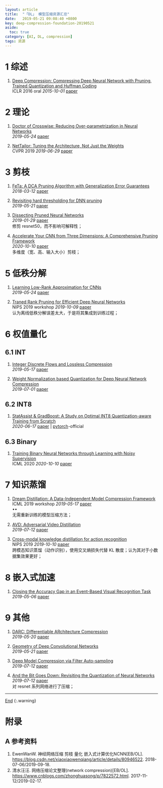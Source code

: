 ```yaml
---
layout: article
title:  "「DL」 模型压缩资源汇总"
date:   2019-05-21 09:08:40 +0800
key: deep-compression-foundation-20190521
aside:
  toc: true
category: [AI, DL, compression]
tags: 资源
---
```

<span id='head'></span>  


<!--more-->


# 1 综述
1. [Deep Compression: Compressing Deep Neural Network with Pruning, Trained Quantization and Huffman Coding](https://arxiv.org/abs/1510.00149)   
ICLR 2016 oral *2015-10-01* [paper](https://arxiv.org/abs/1510.00149)    


# 2 理论
1. [Doctor of Crosswise: Reducing Over-parametrization in Neural Networks](http://cn.arxiv.org/abs/1905.10324)   
*2019-05-24* [paper](https://arxiv.org/abs/1905.10324)   

1. [NetTailor: Tuning the Architecture, Not Just the Weights](http://cn.arxiv.org/abs/1907.00274)   
CVPR 2019 *2019-06-29* [paper](https://arxiv.org/abs/1907.00274)   

# 3 剪枝
1. [FeTa: A DCA Pruning Algorithm with Generalization Error Guarantees](https://arxiv.org/abs/1803.04239)   
*2018-03-12* [paper](https://arxiv.org/abs/1803.04239)   

1. [Revisiting hard thresholding for DNN pruning](http://cn.arxiv.org/abs/1905.08793)   
*2019-05-21* [paper](https://arxiv.org/abs/1905.08793)   

1. [Dissecting Pruned Neural Networks](http://cn.arxiv.org/abs/1907.00262)   
*2019-01-29* [paper](https://arxiv.org/abs/1907.00262)   
修剪 resnet50，而不影响可解释性；    

1. [Accelerate Your CNN from Three Dimensions: A Comprehensive Pruning Framework](http://cn.arxiv.org/abs/2010.04879)  
*2020-10-10* [paper](https://arxiv.org/abs/2010.04879)     
多维度（宽、高、输入大小）剪枝；   

# 5 低秩分解
1. [Learning Low-Rank Approximation for CNNs](http://cn.arxiv.org/abs/1905.10145)   
*2019-05-24* [paper](https://arxiv.org/abs/1905.10145)   

1. [Traned Rank Pruning for Efficient Deep Neural Networks](http://cn.arxiv.org/abs/1910.04576)     
NIPS 2019 workshop *2019-10-09* [paper](https://arxiv.org/abs/1910.04576)      
认为离线低秩分解误差太大，于是将其集成到训练过程；    

# 6 权值量化
## 6.1 INT
1. [Integer Discrete Flows and Lossless Compression](http://cn.arxiv.org/abs/1905.07376)   
*2019-05-17* [paper](https://arxiv.org/abs/1905.07376)   

1. [Weight Normalization based Quantization for Deep Neural Network Compression](http://cn.arxiv.org/abs/1907.00593)   
*2019-07-01* [paper](https://arxiv.org/abs/1907.00593)   

## 6.2 INT8
1. [StatAssist & GradBoost: A Study on Optimal INT8 Quantization-aware Training from Scratch](http://cn.arxiv.org/abs/2006.09679)    
*2020-06-17* [paper](https://arxiv.org/abs/2006.09679) | [pytorch](https://github.com/clovaai/StatAssist-GradBoost)-official        

## 6.3 Binary
1. [Training Binary Neural Networks through Learning with Noisy Supervision](http://cn.arxiv.org/abs/2010.04871)  
ICML 2020 *2020-10-10* [paper](https://arxiv.org/abs/2010.04871)     

# 7 知识蒸馏
1. [Dream Distillation: A Data-Independent Model Compression Framework](http://cn.arxiv.org/abs/1905.07072)   
ICML 2019 workshop *2019-05-17* [paper](https://arxiv.org/abs/1905.07072)   
$\bullet \bullet$   
无需重新训练的模型压缩方法；   

1. [AVD: Adversarial Video Distillation](http://cn.arxiv.org/abs/1907.05640)    
*2019-07-12* [paper](https://arxiv.org/abs/1907.05640)     

1. [Cross-modal knowledge distillation for action recognition](http://cn.arxiv.org/abs/1910.04641)    
NIPS 2019 *2019-10-10* [paper](https://arxiv.org/abs/1910.04641)    
跨模态知识蒸馏（动作识别），使用交叉熵损失代替 KL 散度；认为其对于小数据集效果更好；   

# 8 嵌入式加速
1. [Closing the Accuracy Gap in an Event-Based Visual Recognition Task](http://cn.arxiv.org/abs/1906.08859)    
*2019-05-06* [paper](https://arxiv.org/abs/1906.08859)    

# 9 其他
1. [DARC: Differentiable ARchitecture Compression](http://cn.arxiv.org/abs/1905.08170)   
*2019-05-20* [paper](https://arxiv.org/abs/1905.08170)   

1. [Geometry of Deep Convolutional Networks](http://cn.arxiv.org/abs/1905.08922)   
*2019-05-21* [paper](https://arxiv.org/abs/1905.08922)   

1. [Deep Model Compression via Filter Auto-sampling](http://cn.arxiv.org/abs/1907.05642)   
*2019-07-12* [paper](https://arxiv.org/abs/1907.05642)    

1. [And the Bit Goes Down: Revisiting the Quantization of Neural Networks](http://cn.arxiv.org/abs/1907.05686)   
*2019-07-12* [paper](https://arxiv.org/abs/1907.05686)    
对 resnet 系列网络进行了压缩；    


-------------------  
[End](#head)
{:.warning}  

# 附录
## A 参考资料
1. EwenWanW. 神经网络压缩 剪枝 量化 嵌入式计算优化NCNN[EB/OL]. <https://blog.csdn.net/xiaoxiaowenqiang/article/details/80946522>. 2018-07-06/2019-09-18.     
1. 清水汪汪. 网络压缩论文整理(network compression)[EB/OL]. <https://www.cnblogs.com/zhonghuasong/p/7822572.html>. 2017-11-12/2019-02-17.    
